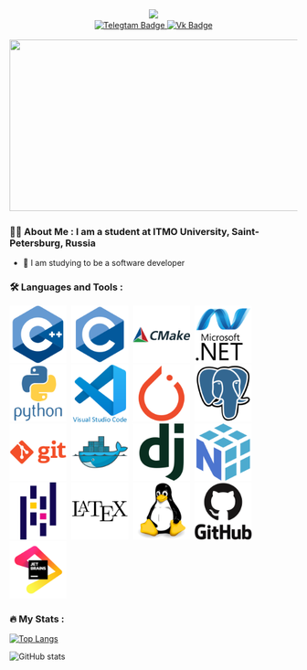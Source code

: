 <div id="header" align="center">
  <img src="https://media.giphy.com/media/v1.Y2lkPTc5MGI3NjExYmM1OHlsMzh2cnlwZWVlbGo2ZGtpMzRwdmJmdGhoZ3I5anVwdmY2dSZlcD12MV9pbnRlcm5hbF9naWZfYnlfaWQmY3Q9Zw/bAplZhiLAsNnG/giphy.gif" width="100"/>
</div>
<div id="badges" align="center">
  <a href="https://t.me/f4ken0name">
  <img src="https://img.shields.io/badge/Telegram-grey?logo=telegram&logoColor=white&style=for-the-badge" alt="Telegtam Badge"/>
  </a>
  <a href="https://vk.com/ne_mogy_i_ne_hochy">
  <img src="https://img.shields.io/badge/VK-blue?logo=vk&logoColor=white&style=for-the-badge" alt="Vk Badge"/>
   </a>
</div>
<div id="stat" align="center">
  <img src="https://komarev.com/ghpvc/?username=f4ke-n0name&style=flat-square&color=blue" alt=""/>
</div>
<div align="center">
  <img src="https://media.giphy.com/media/v1.Y2lkPTc5MGI3NjExOHZ2c3FzaTRrYzZ0aXI4cjYxdml4MTM1YjRjNnRlaHkzZTd3NGVoNyZlcD12MV9pbnRlcm5hbF9naWZfYnlfaWQmY3Q9Zw/L8K62iTDkzGX6/giphy.gif" width="600" height="300"/>
</div>


### :man_office_worker: About Me : I am a student at ITMO University, Saint-Petersburg, Russia
- :telescope: I am studying to be a software developer


### :hammer_and_wrench: Languages and Tools :
<div>
  <img src="https://github.com/devicons/devicon/blob/master/icons/cplusplus/cplusplus-original.svg" title="C++" alt="cpp" width="100" height="100">&nbsp;
  <img src="https://github.com/devicons/devicon/blob/master/icons/c/c-original.svg" title="C" alt="c" width="100" height="100">&nbsp;
  <img src="https://github.com/devicons/devicon/blob/master/icons/cmake/cmake-original-wordmark.svg" title="CMake" alt="CMake" width="100" height="100">&nbsp;
  <img src="https://github.com/devicons/devicon/blob/master/icons/dot-net/dot-net-original-wordmark.svg" title="DotNET" alt="DotNET" width="100" height="100">&nbsp;
  <img src="https://github.com/devicons/devicon/blob/master/icons/python/python-original-wordmark.svg" title="Python" alt="Python" width="100" height="100">&nbsp;
  <img src="https://github.com/devicons/devicon/blob/master/icons/vscode/vscode-original-wordmark.svg" title="VSCode" alt="vscode" width="100" height="100">&nbsp;
  <img src="https://github.com/devicons/devicon/blob/master/icons/pytorch/pytorch-original.svg" title="PyTorch" alt="Pytorch" width="100" height="100">&nbsp;
  <img src="https://github.com/devicons/devicon/blob/master/icons/postgresql/postgresql-original.svg" title="postgres" alt="postgres" width="100" height="100">&nbsp;
  <img src="https://github.com/devicons/devicon/blob/master/icons/git/git-plain-wordmark.svg" title="Git" alt="Git" width="100" height="100">&nbsp;
  <img src="https://github.com/devicons/devicon/blob/master/icons/docker/docker-original.svg" title="docker" alt="docker" width="100" height="100">&nbsp;
  <img src="https://github.com/devicons/devicon/blob/master/icons/django/django-plain.svg" title="django" alt="django" width="100" height="100">&nbsp;
  <img src="https://github.com/devicons/devicon/blob/master/icons/numpy/numpy-original.svg" title="numpy" alt="numpy" width="100" height="100">&nbsp;
  <img src="https://github.com/devicons/devicon/blob/master/icons/pandas/pandas-original.svg" title="pandas" alt="pandas" width="100" height="100">&nbsp;
  <img src="https://github.com/devicons/devicon/blob/master/icons/latex/latex-original.svg" title="LaTeX" alt="LaTeX" width="100" height="100">&nbsp;
  <img src="https://github.com/devicons/devicon/blob/master/icons/linux/linux-original.svg" title="Linux" alt="Linux" width="100" height="100">&nbsp;
  <img src="https://github.com/devicons/devicon/blob/master/icons/github/github-original-wordmark.svg" title="Github" alt="Github" width="100" height="100">&nbsp;
  <img src="https://github.com/devicons/devicon/blob/master/icons/jetbrains/jetbrains-original.svg" title="JetBrains" alt="JetBrains" width="100" height="100">&nbsp;
</div>

### :fire: My Stats :
[![Top Langs](https://github-readme-stats.vercel.app/api/top-langs/?username=f4ke-n0name&hide=html&langs_count=10&layout=compact&theme=vision-friendly-dark)](https://github.com/anuraghazra/github-readme-stats)


![GitHub stats](https://github-readme-stats.vercel.app/api?username=f4ke-n0name&show_icons=true&theme=radical)
<!--

Here are some ideas to get you started:

- 🔭 I’m currently working on ...
- 🌱 I’m currently learning ...
- 👯 I’m looking to collaborate on ...
- 🤔 I’m looking for help with ...
- 💬 Ask me about ...
- 📫 How to reach me: ...
- 😄 Pronouns: ...
- ⚡ Fun fact: ...
-->
